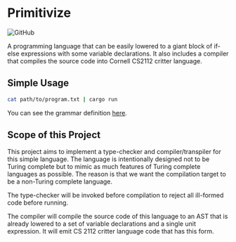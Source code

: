 # Primitivize

![GitHub](https://img.shields.io/github/license/SamChou19815/primitivize.svg)

A programming language that can be easily lowered to a giant block of if-else expressions with some
variable declarations. It also includes a compiler that compiles the source code into Cornell CS2112
critter language.

## Simple Usage

```bash
cat path/to/program.txt | cargo run
```

You can see the grammar definition [here](./src/pl.lalrpop).

## Scope of this Project

This project aims to implement a type-checker and compiler/transpiler for this simple language. The
language is intentionally designed not to be Turing complete but to mimic as much features of Turing
complete languages as possible. The reason is that we want the compilation target to be a non-Turing
complete language.

The type-checker will be invoked before compilation to reject all ill-formed code before running.

The compiler will compile the source code of this language to an AST that is already lowered to
a set of variable declarations and a single unit expression. It will emit CS 2112 critter language
code that has this form.
